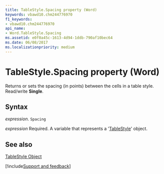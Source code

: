 ```yaml
---
title: TableStyle.Spacing property (Word)
keywords: vbawd10.chm244776970
f1_keywords:
- vbawd10.chm244776970
api_name:
- Word.TableStyle.Spacing
ms.assetid: e0f0a45c-1613-4d94-1ddb-790af10bec64
ms.date: 06/08/2017
ms.localizationpriority: medium
---
```



# TableStyle.Spacing property (Word)

Returns or sets the spacing (in points) between the cells in a table style. Read/write **Single**.


## Syntax

_expression_. `Spacing`

_expression_ Required. A variable that represents a '[TableStyle](Word.TableStyle.md)' object.


## See also


[TableStyle Object](Word.TableStyle.md)

[!include[Support and feedback](~/includes/feedback-boilerplate.md)]